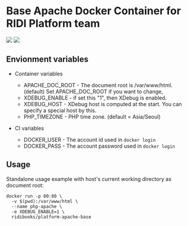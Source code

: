 Base Apache Docker Container for RIDI Platform team
========================================================

[![](https://images.microbadger.com/badges/version/ridibooks/platform-apache-base.svg)](http://microbadger.com/images/ridibooks/platform-apache-base "Get your own version badge on microbadger.com")
[![](https://images.microbadger.com/badges/image/ridibooks/platform-apache-base.svg)](http://microbadger.com/images/ridibooks/platform-apache-base "Get your own version badge on microbadger.com")

Envionment variables
--------
- Container variables
  - APACHE_DOC_ROOT - The document root is /var/www/html. (default) Set APACHE_DOC_ROOT if you want to change,
  - XDEBUG_ENABLE - if set this "1", then XDebug is enabled.
  - XDEBUG_HOST - XDebug host is computed at the start. You can specify a special host by this.
  - PHP_TIMEZONE - PHP time zone. (default = Asia/Seoul)

- CI variables
  - DOCKER_USER - The account id used in `docker login`
  - DOCKER_PASS - The account password used in `docker login`

Usage
-----

Standalone usage example with host's current working directory as document root:
```
docker run -p 80:80 \
  -v $(pwd):/var/www/html \
  --name php-apache \
  -e XDEBUG_ENABLE=1 \
  ridibooks/platform-apache-base
```
